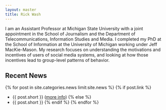 ```yaml
---
layout: master
title: Rick Wash
---
```


I am an Assistant Professor at Michigan State University with a joint appointment in the School of
Journalism and the Department of Telecommunications, Information Studies and Media. I completed my
PhD at the School of Information at the University of Michigan working under Jeff MacKie-Mason. My
research focuses on understanding the motivations and incentives of users of social media systems,
and looking at how those incentives lead to group-level patterns of behavior.

Recent News
-----------

{% for post in site.categories.news limit:site.news %}
{% if post.link %}
* {{ post.short }} ([more info]({{post.url}}))
{% else %}
* {{ post.short }}
{% endif %}
{% endfor %}

